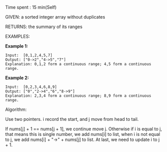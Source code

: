 Time spent :  15 min(Self)

GIVEN: a sorted integer array without duplicates

RETURNS: the summary of its ranges

EXAMPLES:

**Example 1:**

```
Input:  [0,1,2,4,5,7]
Output: ["0->2","4->5","7"]
Explanation: 0,1,2 form a continuous range; 4,5 form a continuous range.
```

**Example 2:**

```
Input:  [0,2,3,4,6,8,9]
Output: ["0","2->4","6","8->9"]
Explanation: 2,3,4 form a continuous range; 8,9 form a continuous range.
```

Algorithm:

Use two pointers. i record the start, and j move from head to tail.

If nums[j] + 1 == nums[j + 1], we continue move j. Otherwise if i is equal to j, that means this is single number, we add nums[i] to list, when i is not equal to j, we add nums[i] + "->" + nums[j] to list. At last, we need to update i to j + 1.